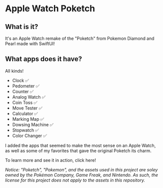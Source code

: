 # Apple Watch Poketch

## What is it?

It's an Apple Watch remake of the "Poketch" from Pokemon Diamond and Pearl made with SwiftUI!

## What apps does it have?

All kinds!

  - Clock ✅
  - Pedometer ✅
  - Counter ✅
  - Analog Watch ✅
  - Coin Toss ✅
  - Move Tester ✅
  - Calculator ✅
  - Marking Map ✅
  - Dowsing Machine ✅
  - Stopwatch ✅
  - Color Changer ✅

I added the apps that seemed to make the most sense on an Apple Watch, as well as some of my favorites that gave the original Poketch its charm.

To learn more and see it in action, click here!

_Notice: "Poketch", "Pokemon", and the assets used in this project are soley owned by the Pokémon Company, Game Freak, and Nintendo. As such, the license for this project does not apply to the assets in this repository._
